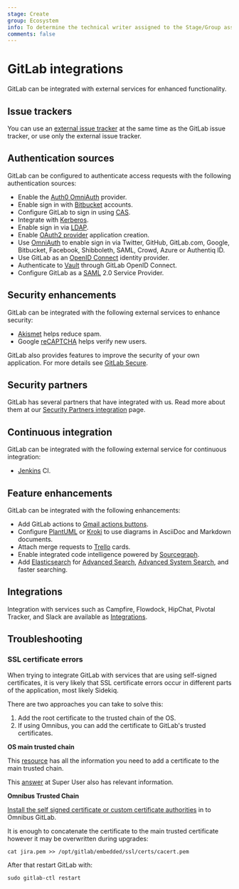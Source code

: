 ```yaml
---
stage: Create
group: Ecosystem
info: To determine the technical writer assigned to the Stage/Group associated with this page, see https://about.gitlab.com/handbook/engineering/ux/technical-writing/#assignments
comments: false
---
```


# GitLab integrations

GitLab can be integrated with external services for enhanced functionality.

## Issue trackers

You can use an [external issue tracker](external-issue-tracker.md) at the same time as the GitLab
issue tracker, or use only the external issue tracker.

## Authentication sources

GitLab can be configured to authenticate access requests with the following authentication sources:

- Enable the [Auth0 OmniAuth](auth0.md) provider.
- Enable sign in with [Bitbucket](bitbucket.md) accounts.
- Configure GitLab to sign in using [CAS](cas.md).
- Integrate with [Kerberos](kerberos.md).
- Enable sign in via [LDAP](../administration/auth/ldap/index.md).
- Enable [OAuth2 provider](oauth_provider.md) application creation.
- Use [OmniAuth](omniauth.md) to enable sign in via Twitter, GitHub, GitLab.com, Google,
  Bitbucket, Facebook, Shibboleth, SAML, Crowd, Azure or Authentiq ID.
- Use GitLab as an [OpenID Connect](openid_connect_provider.md) identity provider.
- Authenticate to [Vault](vault.md) through GitLab OpenID Connect.
- Configure GitLab as a [SAML](saml.md) 2.0 Service Provider.

## Security enhancements

GitLab can be integrated with the following external services to enhance security:

- [Akismet](akismet.md) helps reduce spam.
- Google [reCAPTCHA](recaptcha.md) helps verify new users.

GitLab also provides features to improve the security of your own application. For more details see [GitLab Secure](../user/application_security/index.md).

## Security partners

GitLab has several partners that have integrated with us. Read more about them
at our [Security Partners integration](./security_partners.md) page.

## Continuous integration

GitLab can be integrated with the following external service for continuous integration:

- [Jenkins](jenkins.md) CI.

## Feature enhancements

GitLab can be integrated with the following enhancements:

- Add GitLab actions to [Gmail actions buttons](gmail_action_buttons_for_gitlab.md).
- Configure [PlantUML](../administration/integration/plantuml.md)
or [Kroki](../administration/integration/kroki.md) to use diagrams in AsciiDoc and Markdown documents.
- Attach merge requests to [Trello](trello_power_up.md) cards.
- Enable integrated code intelligence powered by [Sourcegraph](sourcegraph.md).
- Add [Elasticsearch](elasticsearch.md) for [Advanced Search](../user/search/advanced_global_search.md),
  [Advanced System Search](../user/search/advanced_search_syntax.md), and faster searching.

## Integrations

Integration with services such as Campfire, Flowdock, HipChat, Pivotal Tracker, and Slack are available as [Integrations](../user/project/integrations/overview.md).

## Troubleshooting

### SSL certificate errors

When trying to integrate GitLab with services that are using self-signed certificates, it is very likely that SSL certificate errors occur in different parts of the application, most likely Sidekiq.

There are two approaches you can take to solve this:

1. Add the root certificate to the trusted chain of the OS.
1. If using Omnibus, you can add the certificate to GitLab's trusted certificates.

**OS main trusted chain**

This [resource](https://manuals.gfi.com/en/kerio/connect/content/server-configuration/ssl-certificates/adding-trusted-root-certificates-to-the-server-1605.html)
has all the information you need to add a certificate to the main trusted chain.

This [answer](https://superuser.com/questions/437330/how-do-you-add-a-certificate-authority-ca-to-ubuntu)
at Super User also has relevant information.

**Omnibus Trusted Chain**

[Install the self signed certificate or custom certificate authorities](https://docs.gitlab.com/omnibus/common_installation_problems/README.html#using-self-signed-certificate-or-custom-certificate-authorities)
in to Omnibus GitLab.

It is enough to concatenate the certificate to the main trusted certificate
however it may be overwritten during upgrades:

```shell
cat jira.pem >> /opt/gitlab/embedded/ssl/certs/cacert.pem
```

After that restart GitLab with:

```shell
sudo gitlab-ctl restart
```
